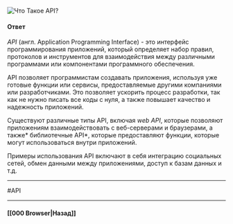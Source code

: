 ![Что Такое API?](https://youtu.be/ngyOYuTrUk8?t=98)

#### Ответ

*API* (англ. Application Programming Interface) - это интерфейс программирования приложений, который определяет набор правил, протоколов и инструментов для взаимодействия между различными программами или компонентами программного обеспечения.

API позволяет программистам создавать приложения, используя уже готовые функции или сервисы, предоставляемые другими компаниями или разработчиками. Это позволяет ускорить процесс разработки, так как не нужно писать все коды с нуля, а также повышает качество и надежность приложений.

Существуют различные типы API, включая *web API*, которые позволяют приложениям взаимодействовать с веб-серверами и браузерами, а также* библиотечные API*, которые предоставляют функции, которые могут использоваться внутри приложений.

Примеры использования API включают в себя интеграцию социальных сетей, обмен данными между приложениями, доступ к базам данных и т.д.

___
#API

___

#### [[000 Browser|Назад]]
